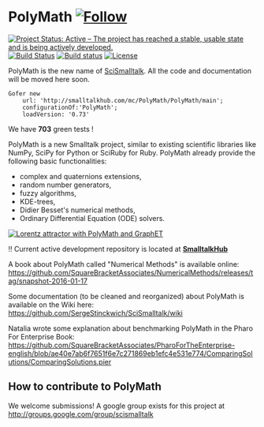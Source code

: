 # PolyMath  [![Follow](https://img.shields.io/twitter/follow/poly_math_org.svg?style=social)](https://twitter.com/intent/follow?screen_name=poly_math_org)

[![Project Status: Active – The project has reached a stable, usable state and is being actively developed.](http://www.repostatus.org/badges/latest/active.svg)](http://www.repostatus.org/#active)
[![Build Status](https://travis-ci.org/PolyMathOrg/PolyMath.svg?branch=master)](https://travis-ci.org/PolyMathOrg/PolyMath)
[![Build status](https://ci.appveyor.com/api/projects/status/t4o6by4psutfpmp7?svg=true)](https://ci.appveyor.com/project/SergeStinckwich/polymath)
[![License](https://img.shields.io/badge/license-MIT-blue.svg)](https://raw.githubusercontent.com/PolyMathOrg/PolyMath/master/LICENSE)

PolyMath is the new name of [SciSmalltalk](https://github.com/SergeStinckwich/SciSmalltalk). All the code and documentation will be moved here soon. 

```Smalltalk
Gofer new
    url: 'http://smalltalkhub.com/mc/PolyMath/PolyMath/main';
    configurationOf:'PolyMath';
    loadVersion: '0.73'
```

We have **703** green tests !
 
PolyMath is a new Smalltalk project, similar to existing scientific libraries like NumPy, SciPy for Python or SciRuby for Ruby. PolyMath already provide the following basic functionalities:
- complex and quaternions extensions,
- random number generators,
- fuzzy algorithms,
- KDE-trees,
- Didier Besset's numerical methods,
- Ordinary Differential Equation (ODE) solvers.

[![Lorentz attractor with PolyMath and GraphET](https://pbs.twimg.com/media/Ble65B3CYAEkMoR.jpg)](https://twitter.com/SergeStinckwich/status/457039376111788032)

:bangbang: Current active development repository is located at **[SmalltalkHub](http://smalltalkhub.com/#!/~PolyMath/PolyMath)**

A book about PolyMath called "Numerical Methods" is available online: https://github.com/SquareBracketAssociates/NumericalMethods/releases/tag/snapshot-2016-01-17

Some documentation (to be cleaned and reorganized) about PolyMath is available on the Wiki here: 
https://github.com/SergeStinckwich/SciSmalltalk/wiki

Natalia wrote some explanation about benchmarking PolyMath in the Pharo For Enterprise Book: https://github.com/SquareBracketAssociates/PharoForTheEnterprise-english/blob/ae40e7ab6f7651f6e7c271869eb1efc4e531e774/ComparingSolutions/ComparingSolutions.pier

## How to contribute to PolyMath

We welcome submissions! A google group exists for this project at http://groups.google.com/group/scismalltalk
